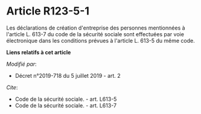 # Article R123-5-1

Les déclarations de création d'entreprise des personnes mentionnées à l'article L. 613-7 du code de la sécurité sociale sont
effectuées par voie électronique dans les conditions prévues à l'article L. 613-5 du même code.

**Liens relatifs à cet article**

_Modifié par_:

  - Décret n°2019-718 du 5 juillet 2019 - art. 2

_Cite_:

  - Code de la sécurité sociale. - art. L613-5
  - Code de la sécurité sociale. - art. L613-7
